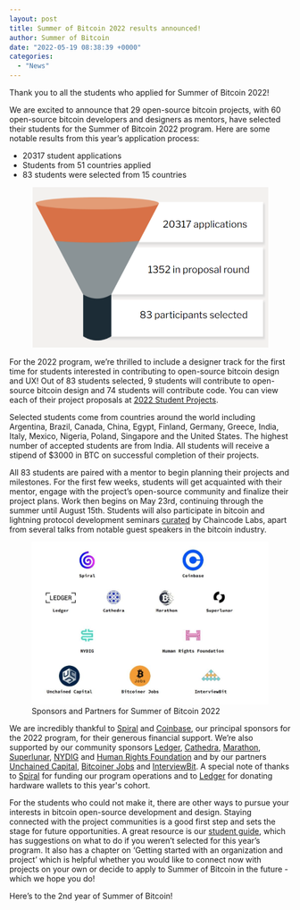 ```yaml
---
layout: post
title: Summer of Bitcoin 2022 results announced!
author: Summer of Bitcoin
date: "2022-05-19 08:38:39 +0000"
categories:
  - "News"
---
```


Thank you to all the students who applied for Summer of Bitcoin 2022!

We are excited to announce that 29 open-source bitcoin projects, with 60 open-source bitcoin developers and designers as mentors, have selected their students for the Summer of Bitcoin 2022 program. Here are some notable results from this year’s application process:

* 20317 student applications
* Students from 51 countries applied
* 83 students were selected from 15 countries

<figure>
<img src="../assets/images/blog_content/image-6.png"/>
</figure>

For the 2022 program, we’re thrilled to include a designer track for the first time for students interested in contributing to open-source bitcoin design and UX! Out of 83 students selected, 9 students will contribute to open-source bitcoin design and 74 students will contribute code. You can view each of their project proposals at [2022 Student Projects](https://www.summerofbitcoin.org/program-details/2022/r/recPLKAWw1UFZb7Sl).

Selected students come from countries around the world including Argentina, Brazil, Canada, China, Egypt, Finland, Germany, Greece, India, Italy, Mexico, Nigeria, Poland, Singapore and the United States. The highest number of accepted students are from India. All students will receive a stipend of $3000 in BTC on successful completion of their projects.

All 83 students are paired with a mentor to begin planning their projects and milestones. For the first few weeks, students will get acquainted with their mentor, engage with the project’s open-source community and finalize their project plans. Work then begins on May 23rd, continuing through the summer until August 15th. Students will also participate in bitcoin and lightning protocol development seminars [curated](https://chaincode.gitbook.io/seminars/?ref=blog.summerofbitcoin.org) by Chaincode Labs, apart from several talks from notable guest speakers in the bitcoin industry.

<figure>
<img src="../assets/images/blog_content/sponsors.jpg"/>
<figcaption>Sponsors and Partners for Summer of Bitcoin 2022</figcaption>
</figure>

We are incredibly thankful to [Spiral](https://spiral.xyz/?ref=blog.summerofbitcoin.org) and [Coinbase](https://www.coinbase.com/?ref=blog.summerofbitcoin.org), our principal sponsors for the 2022 program, for their generous financial support. We’re also supported by our community sponsors [Ledger](https://www.ledger.com/?ref=blog.summerofbitcoin.org), [Cathedra](https://www.cathedra.com/?ref=blog.summerofbitcoin.org), [Marathon](https://marathondh.com/?ref=blog.summerofbitcoin.org), [Superlunar](https://www.superlunar.com/?ref=blog.summerofbitcoin.org), [NYDIG](https://www.nydig.com/?ref=blog.summerofbitcoin.org) and [Human Rights Foundation](https://hrf.org/?ref=blog.summerofbitcoin.org) and by our partners [Unchained Capital](https://www.unchained.com/?ref=blog.summerofbitcoin.org), [Bitcoiner Jobs](https://bitcoinerjobs.com/?ref=blog.summerofbitcoin.org) and [InterviewBit](https://interviewbit.com/?ref=blog.summerofbitcoin.org). A special note of thanks to [Spiral](https://spiral.xyz/?ref=blog.summerofbitcoin.org) for funding our program operations and to [Ledger](https://www.ledger.com/?ref=blog.summerofbitcoin.org) for donating hardware wallets to this year's cohort.

For the students who could not make it, there are other ways to pursue your interests in bitcoin open-source development and design. Staying connected with the project communities is a good first step and sets the stage for future opportunities. A great resource is our [student guide](https://guide.summerofbitcoin.org/being-turned-down?ref=blog.summerofbitcoin.org), which has suggestions on what to do if you weren’t selected for this year’s program. It also has a chapter on ‘Getting started with an organization and project’ which is helpful whether you would like to connect now with projects on your own or decide to apply to Summer of Bitcoin in the future - which we hope you do!  
  
Here’s to the 2nd year of Summer of Bitcoin!

